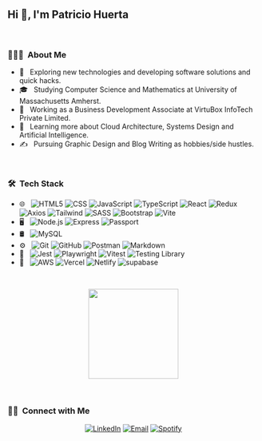 
<h2 align="left">Hi 👋, I'm Patricio Huerta</h2>
</br>
<h3> 👨🏻‍💻 &nbsp;About Me </h3>

- 🤔 &nbsp; Exploring new technologies and developing software solutions and quick hacks.
- 🎓 &nbsp; Studying Computer Science and Mathematics at University of Massachusetts Amherst.
- 💼 &nbsp; Working as a Business Development Associate at VirtuBox InfoTech Private Limited.
- 🌱 &nbsp; Learning more about Cloud Architecture, Systems Design and Artificial Intelligence.
- ✍️ &nbsp; Pursuing Graphic Design and Blog Writing as hobbies/side hustles.

</br>

<h3> 🛠 &nbsp;Tech Stack</h3>

- 🌐 &nbsp;
  ![HTML5](https://img.shields.io/badge/-HTML5-333333?style=flat&logo=HTML5)
  ![CSS](https://img.shields.io/badge/-CSS-333333?style=flat&logo=CSS3&logoColor=1572B6)
  ![JavaScript](https://img.shields.io/badge/-JavaScript-333333?style=flat&logo=javascript)
  ![TypeScript](https://img.shields.io/badge/-TypeScript-333333?style=flat&logo=typescript)
  ![React](https://img.shields.io/badge/-React-333333?style=flat&logo=react)
  ![Redux](https://img.shields.io/badge/-Redux-333333?style=flat&logo=redux&logoColor=593d88)
  ![Axios](https://img.shields.io/badge/-Axios-333333?style=flat&logo=axios)
  ![Tailwind](https://img.shields.io/badge/-TailwindCss-333333?style=flat&logo=tailwindCss)
  ![SASS](https://img.shields.io/badge/-SaaS-333333?style=flat&logo=sass&logoColor=76494)
  ![Bootstrap](https://img.shields.io/badge/-Bootstrap-333333?style=flat&logo=bootstrap)
  ![Vite](https://img.shields.io/badge/-Vite-333333?style=flat&logo=vite&logoColor=49c7ff)
- 🖥 &nbsp;
  ![Node.js](https://img.shields.io/badge/-Node.js-333333?style=flat&logo=node.js)
  ![Express](https://img.shields.io/badge/-Express-333333?style=flat&logo=express)
  ![Passport](https://img.shields.io/badge/-Passport-333333?style=flat&logo=passport)
- 🛢 &nbsp;
  ![MySQL](https://img.shields.io/badge/-MySQL-333333?style=flat&logo=mysql)
- ⚙️ &nbsp;
  ![Git](https://img.shields.io/badge/-Git-333333?style=flat&logo=git)
  ![GitHub](https://img.shields.io/badge/-GitHub-333333?style=flat&logo=github)
  ![Postman](https://img.shields.io/badge/-Postman-333333?style=flat&logo=postman)
  ![Markdown](https://img.shields.io/badge/-Markdown-333333?style=flat&logo=markdown)
- 📐 &nbsp;
  ![Jest](https://img.shields.io/badge/-Jest-333333?style=flat&logo=jest)
  ![Playwright](https://img.shields.io/badge/-Playwright-333333?style=flat&logo=playwright)
  ![Vitest](https://img.shields.io/badge/-Vitest-333333?style=flat&logo=vitest)
  ![Testing Library](https://img.shields.io/badge/-Testing%20Library-333333?style=flat&logo=testing-library)
- 🔧 &nbsp;
  ![AWS](https://img.shields.io/badge/-AWS-333333?style=flat&logo=amazon)
  ![Vercel](https://img.shields.io/badge/-Vercel-333333?style=flat&logo=vercel&logoColor=007ACC)
  ![Netlify](https://img.shields.io/badge/-Netlify-333333?style=flat&logo=netlify)
  ![supabase](https://img.shields.io/badge/-Supabase-333333?style=flat&logo=supabase&logoColor=40cf8a)

<br/>

<p align="center">
<a href="https://github.com/hpatricioh">
  <!-- <img height="180em" src="https://github-readme-stats.vercel.app/api?username=hpatricioh&theme=buefy&show_icons=true" /> -->
  <img height="180em" src="https://github-readme-stats.vercel.app/api/top-langs/?username=hpatricioh&theme=buefy&layout=compact" />
</a>
</p>


<br/>

<h3> 🤝🏻 &nbsp;Connect with Me </h3>

<p align="center">
<a href="https://www.linkedin.com/in/patricio-huerta/"><img alt="LinkedIn" src="https://img.shields.io/badge/LinkedIn-Patricio%20Huerta-blue?style=flat-square&logo=linkedin"></a>
<a href="mailto:avsingh@umass.edu"><img alt="Email" src="https://img.shields.io/badge/Email-hhernanp@gmail.com-blue?style=flat-square&logo=gmail"></a>
<a href="https://open.spotify.com/user/kmieyo1/"><img alt="Spotify" src="https://img.shields.io/badge/Spotify-Patricio%20Huerta-blue?style=flat-square&logo=spotify"></a>
</p>


